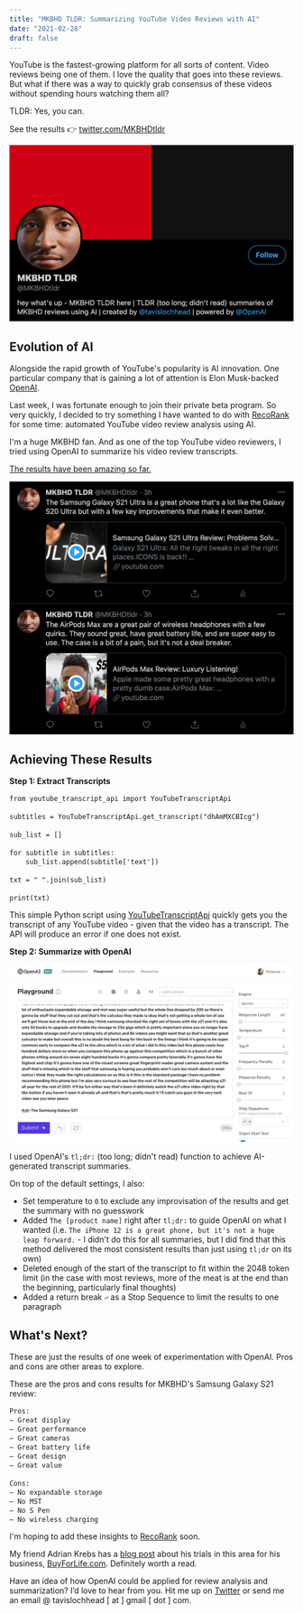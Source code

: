```yaml
---
title: "MKBHD TLDR: Summarizing YouTube Video Reviews with AI"
date: "2021-02-28"
draft: false
---
```


YouTube is the fastest-growing platform for all sorts of content. Video reviews being one of them. I love the quality that goes into these reviews. But what if there was a way to quickly grab consensus of these videos without spending hours watching them all?

TLDR: Yes, you can.

See the results 👉 [twitter.com/MKBHDtldr](https://twitter.com/MKBHDtldr)

![tw1](./tw1.png "tw1")

## Evolution of AI

Alongside the rapid growth of YouTube's popularity is AI innovation. One particular company that is gaining a lot of attention is Elon Musk-backed [OpenAI](https://openai.com).

Last week, I was fortunate enough to join their private beta program. So very quickly, I decided to try something I have wanted to do with <a href="https://recorank.com" target="_blank" rel="noopener">RecoRank</a> for some time: automated YouTube video review analysis using AI.

I'm a huge MKBHD fan. And as one of the top YouTube video reviewers, I tried using OpenAI to summarize his video review transcripts.

[The results have been amazing so far.](https://twitter.com/MKBHDtldr)

![tw2](./tw2.png "tw2")

## Achieving These Results

**Step 1: Extract Transcripts**

```
from youtube_transcript_api import YouTubeTranscriptApi

subtitles = YouTubeTranscriptApi.get_transcript("dhAmMXCBIcg")

sub_list = []

for subtitle in subtitles:
    sub_list.append(subtitle['text'])

txt = " ".join(sub_list)

print(txt)
```

This simple Python script using [YouTubeTranscriptApi](https://pypi.org/project/youtube-transcript-api/) quickly gets you the transcript of any YouTube video - given that the video has a transcript. The API will produce an error if one does not exist.

**Step 2: Summarize with OpenAI**

![openai](./openai.png "openai")

I used OpenAI's `tl;dr:` (too long; didn't read) function to achieve AI-generated transcript summaries.

On top of the default settings, I also:

- Set temperature to `0` to exclude any improvisation of the results and get the summary with no guesswork
- Added `The [product name]` right after `tl;dr:` to guide OpenAI on what I wanted (i.e. `The iPhone 12 is a great phone, but it's not a huge leap forward.` - I didn't do this for all summaries, but I did find that this method delivered the most consistent results than just using `tl;dr` on its own)
- Deleted enough of the start of the transcript to fit within the 2048 token limit (in the case with most reviews, more of the meat is at the end than the beginning, particularly final thoughts)
- Added a return break `⏎` as a Stop Sequence to limit the results to one paragraph

## What's Next?

These are just the results of one week of experimentation with OpenAI. Pros and cons are other areas to explore.

These are the pros and cons results for MKBHD's Samsung Galaxy S21 review:

```
Pros:
– Great display
– Great performance
– Great cameras
– Great battery life
– Great design
– Great value

Cons:
– No expandable storage
– No MST
– No S Pen
– No wireless charging
```

I'm hoping to add these insights to <a href="https://recorank.com" target="_blank" rel="noopener">RecoRank</a> soon.

My friend Adrian Krebs has a <a href="https://www.buyforlife.com/blog/548RijnkRdPwn1cAI5RDjw/make-better-and-faster-purchasing-decisions-with-ai" target="_blank" rel="noopener">blog post</a> about his trials in this area for his business, <a href="https://BuyForLife.com" target="_blank" rel="noopener">BuyForLife.com</a>. Definitely worth a read.

Have an idea of how OpenAI could be applied for review analysis and summarization? I’d love to hear from you. Hit me up on [Twitter](https://twitter.com/tavislochhead) or send me an email @ tavislochhead [ at ] gmail [ dot ] com.
